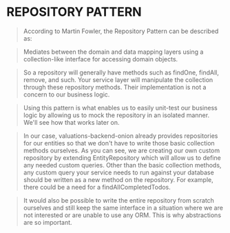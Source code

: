 # REPOSITORY PATTERN

> According to Martin Fowler, the Repository Pattern can be described as:

> Mediates between the domain and data mapping layers using a collection-like interface for accessing domain objects.

> So a repository will generally have methods such as findOne, findAll, remove, and such. Your service layer will manipulate the collection through these repository methods. Their implementation is not a concern to our business logic.

> Using this pattern is what enables us to easily unit-test our business logic by allowing us to mock the repository in an isolated manner. We'll see how that works later on.

> In our case, valuations-backend-onion already provides repositories for our entities so that we don't have to write those basic collection methods ourselves. As you can see, we are creating our own custom repository by extending EntityRepository<Entity> which will allow us to define any needed custom queries. Other than the basic collection methods, any custom query your service needs to run against your database should be written as a new method on the repository. For example, there could be a need for a findAllCompletedTodos.

> It would also be possible to write the entire repository from scratch ourselves and still keep the same interface in a situation where we are not interested or are unable to use any ORM. This is why abstractions are so important.
